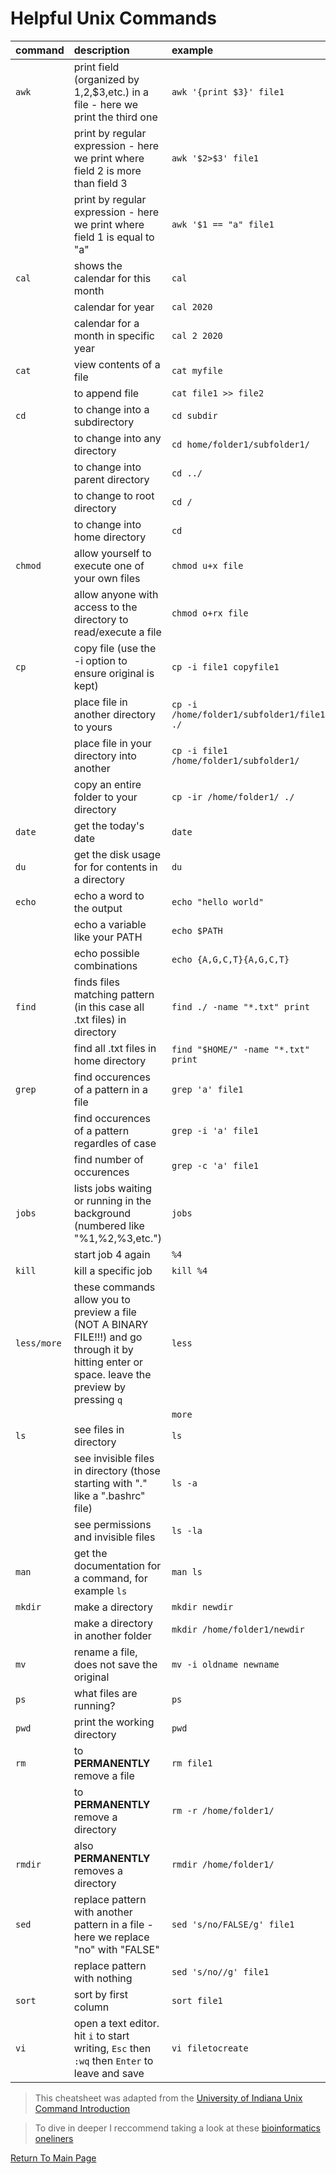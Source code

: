 # Helpful Unix Commands

| command | description | example |
:----------|:-------------|:----------|
| ```awk```|print field (organized by $1,$2,$3,etc.) in a file - here we print the third one |```awk '{print $3}' file1``` |
| |print by regular expression - here we print where field 2 is more than field 3 |```awk '$2>$3' file1``` |
| |print by regular expression - here we print where field 1 is equal to "a" |```awk '$1 == "a" file1``` |
| ```cal``` | shows the calendar for this month | ```cal``` |
| | calendar for year | ```cal 2020```|
| | calendar for a month in specific year | ```cal 2 2020``` |
| ```cat``` | view contents of a file | ```cat myfile```
| | to append file | ```cat file1 >> file2``` |
| ```cd``` | to change into a subdirectory | ```cd subdir``` |
| | to change into any directory | ```cd home/folder1/subfolder1/``` |
| | to change into parent directory | ```cd ../``` |
| | to change to root directory | ```cd /``` |
| | to change into home directory | ```cd``` |
| ```chmod``` | allow yourself to execute one of your own files | ```chmod u+x file``` |
| | allow anyone with access to the directory to read/execute a file | ```chmod o+rx file``` |
| ```cp``` | copy file (use the -i option to ensure original is kept) | ```cp -i file1 copyfile1``` |
| | place file in another directory to yours | ```cp -i /home/folder1/subfolder1/file1 ./``` |
| | place file in your directory into another | ```cp -i file1 /home/folder1/subfolder1/``` |
| | copy an entire folder to your directory | ```cp -ir /home/folder1/ ./``` |
| ```date``` | get the today's date | ```date``` |
| ```du```|get the disk usage for for contents in a directory |```du```|
|```echo```|echo a word to the output|```echo "hello world"```|
| |echo a variable like your PATH| ```echo $PATH```|
| |echo possible combinations|```echo {A,G,C,T}{A,G,C,T}```|
| ```find```|finds files matching pattern (in this case all .txt files) in directory | ```find ./ -name "*.txt" print``` |
| | find all .txt files in home directory |```find "$HOME/" -name "*.txt" print```|
|```grep```| find occurences of a pattern in a file|```grep 'a' file1```|
| |find occurences of a pattern regardles of case|```grep -i 'a' file1```|
| |find number of occurences|```grep -c 'a' file1```|
| ```jobs```|lists jobs waiting or running in the background (numbered like "%1,%2,%3,etc.") |```jobs``` |
| |start job 4 again |```%4``` |
|```kill```| kill a specific job|```kill %4``` |
|```less/more```|these commands allow you to preview a file (NOT A BINARY FILE!!!) and go through it by hitting enter or space. leave the preview by pressing ```q``` |```less``` |
| | |```more``` |
|```ls```|see files in directory |```ls``` |
| |see invisible files in directory (those starting with "." like a ".bashrc" file) | ```ls -a``` |
| |see permissions and invisible files|```ls -la``` |
|```man```|get the documentation for a command, for example ```ls``` |```man ls``` |
|```mkdir```|make a directory |```mkdir newdir``` |
| |make a directory in another folder|```mkdir /home/folder1/newdir``` |
| ```mv```|rename a file, does not save the original|```mv -i oldname newname``` |
|```ps```|what files are running? |```ps``` |
| ```pwd```|print the working directory |```pwd``` |
|```rm```|to **PERMANENTLY** remove a file |```rm file1``` |
| | to **PERMANENTLY** remove a directory |```rm -r /home/folder1/``` |
| ```rmdir```| also **PERMANENTLY** removes a directory| ```rmdir /home/folder1/```|
|```sed```|replace pattern with another pattern in a file - here we replace "no" with "FALSE" |```sed 's/no/FALSE/g' file1``` |
| | replace pattern with nothing |```sed 's/no//g' file1```|
| ```sort```| sort by first column| ```sort file1```|
| ```vi```|open a text editor. hit ```i``` to start writing, ```Esc``` then ```:wq``` then ```Enter``` to leave and save | ```vi filetocreate```|


> This cheatsheet was adapted from the [University of Indiana Unix Command Introduction](https://kb.iu.edu/d/afsk)

> To dive in deeper I reccommend taking a look at these [bioinformatics oneliners](https://github.com/stephenturner/oneliners)

[Return To Main Page](../index.md)
